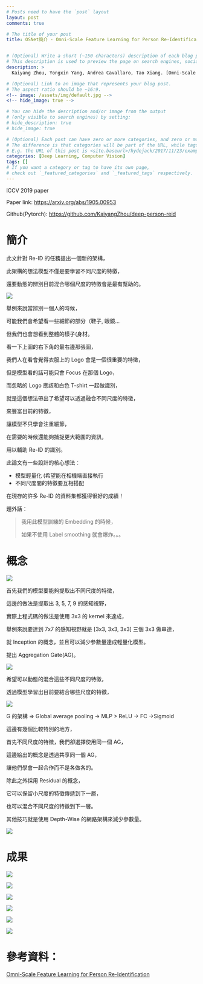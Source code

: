 ```yaml
---
# Posts need to have the `post` layout
layout: post
comments: true

# The title of your post
title: OSNet簡介 - Omni-Scale Feature Learning for Person Re-Identification


# (Optional) Write a short (~150 characters) description of each blog post.
# This description is used to preview the page on search engines, social media, etc.
description: >
  Kaiyang Zhou, Yongxin Yang, Andrea Cavallaro, Tao Xiang. [Omni-Scale Feature Learning for Person Re-Identification](https://arxiv.org/abs/1905.00953). In ICCV'19.

# (Optional) Link to an image that represents your blog post.
# The aspect ratio should be ~16:9.
<!-- image: /assets/img/default.jpg -->
<!-- hide_image: true -->

# You can hide the description and/or image from the output
# (only visible to search engines) by setting:
# hide_description: true
# hide_image: true

# (Optional) Each post can have zero or more categories, and zero or more tags.
# The difference is that categories will be part of the URL, while tags will not.
# E.g. the URL of this post is <site.baseurl>/hydejack/2017/11/23/example-content/
categories: [Deep Learning, Computer Vision]
tags: []
# If you want a category or tag to have its own page,
# check out `_featured_categories` and `_featured_tags` respectively.
---
```

ICCV 2019 paper

Paper link: https://arxiv.org/abs/1905.00953

Github(Pytorch): https://github.com/KaiyangZhou/deep-person-reid

# 簡介

此文針對 Re-ID 的任務提出一個新的架構，

此架構的想法模型不僅是要學習不同尺度的特徵，

還要動態的辨別目前混合哪個尺度的特徵會是最有幫助的。

![](/assets/img/2019-08-09-OSNet/fig1.png)

舉例來說當辨別一個人的時候，

可能我們會希望看一些細節的部分（鞋子, 眼鏡...

但我們也會想看到整體的樣子(身材。

看一下上圖的右下角的最右邊那張圖，

我們人在看會覺得衣服上的 Logo 會是一個很重要的特徵，

但是模型看的話可能只會 Focus 在那個 Logo，

而忽略的 Logo 應該和白色 T-shirt 一起做識別，

就是這個想法帶出了希望可以透過融合不同尺度的特徵，

來豐富目前的特徵，

讓模型不只學會注重細節，

在需要的時候還能夠捕捉更大範圍的資訊，

用以輔助 Re-ID 的識別。

此論文有一些設計的核心想法：

- 模型輕量化 (希望能在相機端直接執行
- 不同尺度間的特徵要互相搭配

在現存的許多 Re-ID 的資料集都獲得很好的成績！

題外話：

> 我用此模型訓練的 Embedding 的時候，
>
> 如果不使用 Label smoothing 就會爆炸。。。


# 概念

![](/assets/img/2019-08-09-OSNet/fig2.png)

首先我們的模型要能夠提取出不同尺度的特徵，

這邊的做法是提取出 3, 5, 7, 9 的感知視野，

實際上程式碼的做法是使用 3x3 的 kernel 來達成，

舉例來說要達到 7x7 的感知視野就是 [3x3, 3x3, 3x3] 三個 3x3 做串連，

就 Inception 的概念，並且可以減少參數量達成輕量化模型。

提出 Aggregation Gate(AG)。

![](/assets/img/2019-08-09-OSNet/fig4.png)

希望可以動態的混合這些不同尺度的特徵，

透過模型學習出目前要結合哪些尺度的特徵，

![](/assets/img/2019-08-09-OSNet/eq3.png)

G 的架構 => Global average pooling -> MLP > ReLU -> FC ->Sigmoid

這邊有幾個比較特別的地方，

首先不同尺度的特徵，我們卻選擇使用同一個 AG，

這邊給出的概念是透過共享同一個 AG，

讓他們學會一起合作而不是各做各的。

除此之外採用 Residual 的概念，

它可以保留小尺度的特徵傳遞到下一層，

也可以混合不同尺度的特徵到下一層。

其他技巧就是使用 Depth-Wise 的網路架構來減少參數量。

![](/assets/img/2019-08-09-OSNet/fig3.png)

# 成果
![](/assets/img/2019-08-09-OSNet/table3.png)

![](/assets/img/2019-08-09-OSNet/table5.png)

![](/assets/img/2019-08-09-OSNet/table6.png)

![](/assets/img/2019-08-09-OSNet/fig6.png)

![](/assets/img/2019-08-09-OSNet/fig8.png)

![](/assets/img/2019-08-09-OSNet/table10.png)


# 參考資料：

[Omni-Scale Feature Learning for Person Re-Identification]

[Omni-Scale Feature Learning for Person Re-Identification]:https://arxiv.org/abs/1905.00953
